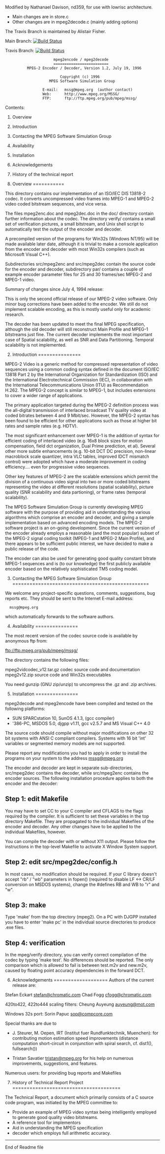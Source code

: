 Modified by Nathanael Davison, nd359, for use with lowrisc architecture.
- Main changes are in store.c
- Other changes are in mpeg2decode.c (mainly adding options)

The Travis Branch is maintained by Alistair Fisher.

Main Branch: [![Build Status](https://travis-ci.org/ndavison21/lowrisc-mpeg2decode.svg?branch=master)](https://travis-ci.org/ndavison21/lowrisc-mpeg2decode)

Travis Branch: [![Build Status](https://travis-ci.org/ndavison21/lowrisc-mpeg2decode.svg?branch=travis)](https://travis-ci.org/ndavison21/lowrisc-mpeg2decode)

                          mpeg2encode / mpeg2decode
                          =========================
              MPEG-2 Encoder / Decoder, Version 1.2, July 19, 1996

                             Copyright (c) 1996 
                        MPEG Software Simulation Group

                     E-mail:   mssg@mpeg.org  (author contact)
                     Web:      http://www.mpeg.org/MSSG/
                     FTP:      ftp://ftp.mpeg.org/pub/mpeg/mssg/


Contents:
1. Overview
2. Introduction
3. Contacting the MPEG Software Simulation Group
4. Availability 
5. Installation
6. Acknowledgements
7. History of the technical report


1. Overview
===========

This directory contains our implementation of an ISO/IEC DIS 13818-2
codec.  It converts uncompressed video frames into MPEG-1 and MPEG-2
video coded bitstream sequences, and vice versa.

The files mpeg2enc.doc and mpeg2dec.doc in the doc/ directory contain
further information about the codec. The directory verify/ contains
a small set of verification pictures, a small bitstream, and Unix 
shell script to automatically test the output of the encoder and decoder.

A precompiled version of the programs for Win32s (Windows NT/95) will
be made available later date, although it is trivial to make a console
application from the encoder and decoder with most Win32s compilers
(such as Microsoft Visual C++).

Subdirectories src/mpeg2enc and src/mpeg2dec contain the source code
for the encoder and decoder, subdirectory par/ contains a couple of
example encoder parameter files for 25 and 30 frames/sec MPEG-2 and
MPEG-1 video.

Summary of changes since July 4, 1994 release:

This is only the second official release of our MPEG-2 video software.
Only minor bug corrections have been added to the encoder.  We still do
not implement scalable encoding, as this is mostly useful only for
academic research.

The decoder has been updated to meet the final MPEG specification,
although the old decoder will still reconstruct Main Profile and MPEG-1
bitstreams just fine.  The current decoder implements the most
important case of Spatial scalability, as well as SNR and Data
Partitioning.  Temporal scalability is not implemented.

2. Introduction
===============

MPEG-2 Video is a generic method for compressed representation of video
sequences using a common coding syntax defined in the document ISO/IEC
13818 Part 2 by the International Organization for Standardization
(ISO) and the International Electrotechnical Commission (IEC), in
collaboration with the International Telecommunications Union (ITU) as
Recommendation H.262.  The MPEG-2 concept is similar to MPEG-1, but
includes extensions to cover a wider range of applications.

The primary application targeted during the MPEG-2 definition process
was the all-digital transmission of interlaced broadcast TV quality
video at coded bitrates between 4 and 9 Mbit/sec.  However, the MPEG-2
syntax has been found to be efficient for other applications such as
those at higher bit rates and sample rates (e.g. HDTV). 

The most significant enhancement over MPEG-1 is the addition of syntax
for efficient coding of interlaced video (e.g. 16x8 block sizes for
motion compensation, field dct organization, Dual Prime prediction, et
al).  Several other more subtle enhancements (e.g. 10-bit DCT DC
precision, non-linear macroblock scale quantizer, intra VLC tables,
improved IDCT mismatch control) were adopted which have a moderate 
improvement in coding efficiency.... even for progressive video sequences.

Other key features of MPEG-2 are the scalable extensions which permit
the division of a continuous video signal into two or more coded bitstreams 
representing the video at different resolutions (spatial scalability), 
picture quality (SNR scalability and data partioning), or frame 
rates (temporal scalability).

The MPEG Software Simulation Group is currently developing MPEG
software with the purpose of providing aid in understanding the various
algorithms which comprise an encoder and decoder, and giving a sample
implementation based on advanced encoding models. The MPEG-2 software
project is an on-going development. Since the current version of the
encoder already employs a reasonable (and the most popular) subset of
the MPEG-2 signal coding toolkit (MPEG-1 and MPEG-2 Main Profile), and 
there appears to be sufficient public interest, we have decided to make 
a public release of the code.

The encoder can also be used for generating good quality constant
bitrate MPEG-1 sequences and is (to our knowledge) the first publicly
available encoder based on the relatively sophisticated TM5 coding model.


3. Contacting the MPEG Software Simulation Group
================================================

We welcome any project-specific questions, comments, suggestions, bug
reports etc. They should be sent to the Internet E-mail address: 

      mssg@mpeg.org

which automatically forwards to the software authors.

4. Availability
===============

The most recent version of the codec source code is available by anonymous
ftp from:

  ftp://ftp.mpeg.org/pub/mpeg/mssg/

The directory contains the following files:

  mpeg2vidcodec_v12.tar.gz          codec source code and documentation
  mpeg2v12.zip                      source code and Win32s executables
 
You need gunzip (GNU zip/unzip) to uncompress the .gz and .zip archives.

5. Installation
===============

mpeg2decode and mpeg2encode have been compiled and tested on the following
platforms:

 - SUN SPARCstation 10, SunOS 4.1.3, (gcc compiler)
 - '386-PC, MSDOS 5.0, djgpp v1.11, gcc v2.5.7 and MS Visual C++ 4.0

The source code should compile without major modifications on other 32
bit systems with ANSI C compliant compilers. Systems with 16 bit 'int'
variables or segmented memory models are not supported.

Please report any modifications you had to apply in order to install the
programs on your system to the address mssg@mpeg.org      

The encoder and decoder are kept in separate sub-directories,
src/mpeg2dec contains the decoder, while src/mpeg2enc contains the
encoder sources.  The following installation procedure applies to both
the encoder and the decoder:


Step 1: edit Makefile
---------------------

You may have to set CC to your C compiler and CFLAGS to the flags required
by the compiler. It is sufficient to set these variables in the top directory
Makefile. They are propagated to the individual Makefiles of the encoder
and decoder. Any other changes have to be applied to the individual Makefiles,
however.

You can compile the decoder with or without X11 output. Please follow the
instructions in the top-level Makefile to activate X Window System support.

Step 2: edit src/mpeg2dec/config.h
----------------------------------

In most cases, no modification should be required. If your C library
doesn't accept "rb" / "wb" parameters in fopen() (required to disable
LF <-> CR/LF conversion on MSDOS systems), change the #defines RB and WB
to "r" and "w".


Step 3: make
------------

Type 'make' from the top directory (mpeg2). On a PC with DJGPP installed you
have to enter 'make pc' in the individual source directories to produce
.exe files.


Step 4: verification
--------------------

In the mpeg/verify directory, you can verify correct compilation of the
codec by typing 'make test'. No differences should be reported. The
only comparison which is allowed to fail is between test.m2v and
new.m2v, caused by floating point accuracy dependencies in the forward
DCT.


6. Acknowledgements
===================
Authors of the current release are:

  Stefan Eckart    <stefan@chromatic.com>
  Chad Fogg        <cfogg@chromatic.com>

420to422, 422to444 scaling filters:
  Cheung Auyeung   <auyeung@mot.com>

Windows 32s port:
  Sorin Papuc      <sop@compcore.com>

Special thanks are due to

 - J. Steurer, M. Oepen, IRT (Institut fuer Rundfunktechnik, Muenchen):
   for contributing motion estimation speed improvements (distance
   computation short-circuit in conjunction with spiral search, cf.
   dist1(), fullsearch())

 - Tristan Savatier <tristan@mpeg.org> for his help on numerous 
   improvements, suggestions, and features.

 Numerous users:
   for providing bug reports and Makefiles

7. History of Technical Report Project
======================================

The Technical Report, a document which primarily consists of
a C source code program, was initiated by the MPEG committee to: 

 - Provide an example of MPEG video syntax being intelligently employed 
   to generate good quality video bitstreams.
 - A reference tool for implementors
 - Aid in understanding the MPEG specification 
 - decoder which employs full arithmetic accuracy.

----
End of Readme file
